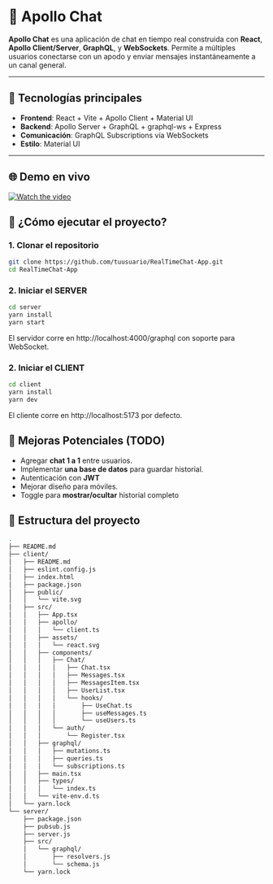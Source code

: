 # 🚀 Apollo Chat

**Apollo Chat** es una aplicación de chat en tiempo real construida con **React**, **Apollo Client/Server**, **GraphQL**, y **WebSockets**. Permite a múltiples usuarios conectarse con un apodo y enviar mensajes instantáneamente a un canal general.

---

## 🧩 Tecnologías principales

- **Frontend**: React + Vite + Apollo Client + Material UI
- **Backend**: Apollo Server + GraphQL + graphql-ws + Express
- **Comunicación**: GraphQL Subscriptions vía WebSockets
- **Estilo**: Material UI

---

## 🌐 Demo en vivo
[![Watch the video](https://cdn.loom.com/sessions/thumbnails/ec9d8ed2687c43ea804e8c8ed745baf3-ba85271c393ce0cf-full-play.gif)](https://www.loom.com/share/ec9d8ed2687c43ea804e8c8ed745baf3)
  
## 🚀 ¿Cómo ejecutar el proyecto?

### 1. Clonar el repositorio

```bash
git clone https://github.com/tuusuario/RealTimeChat-App.git
cd RealTimeChat-App
```

### 2. Iniciar el SERVER

```bash
cd server
yarn install
yarn start
```

El servidor corre en http://localhost:4000/graphql con soporte para WebSocket.

### 2. Iniciar el CLIENT

```bash
cd client
yarn install
yarn dev
```

El cliente corre en http://localhost:5173 por defecto.

## 🚧 Mejoras Potenciales (TODO)

- Agregar **chat 1 a 1** entre usuarios.
- Implementar **una base de datos** para guardar historial.
- Autenticación con **JWT**
- Mejorar diseño para móviles.
- Toggle para **mostrar/ocultar** historial completo

## 📐 Estructura del proyecto

```bash
.
├── README.md
├── client/
│   ├── README.md
│   ├── eslint.config.js
│   ├── index.html
│   ├── package.json
│   ├── public/
│   │   └── vite.svg
│   ├── src/
│   │   ├── App.tsx
│   │   ├── apollo/
│   │   │   └── client.ts
│   │   ├── assets/
│   │   │   └── react.svg
│   │   ├── components/
│   │   │   ├── Chat/
│   │   │   │   ├── Chat.tsx
│   │   │   │   ├── Messages.tsx
│   │   │   │   ├── MessagesItem.tsx
│   │   │   │   ├── UserList.tsx
│   │   │   │   └── hooks/
│   │   │   │       ├── UseChat.ts
│   │   │   │       ├── useMessages.ts
│   │   │   │       └── useUsers.ts
│   │   │   └── auth/
│   │   │       └── Register.tsx
│   │   ├── graphql/
│   │   │   ├── mutations.ts
│   │   │   ├── queries.ts
│   │   │   └── subscriptions.ts
│   │   ├── main.tsx
│   │   ├── types/
│   │   │   └── index.ts
│   │   └── vite-env.d.ts
│   └── yarn.lock
└── server/
    ├── package.json
    ├── pubsub.js
    ├── server.js
    ├── src/
    │   └── graphql/
    │       ├── resolvers.js
    │       └── schema.js
    └── yarn.lock
```
